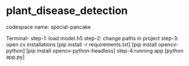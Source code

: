 # plant_disease_detection

codespace name: special-pancake 

Terminal-
step-1: load model.h5
step-2: change paths in project
step-3: open cv installations
        [pip install -r requirements.txt]
        [pip install opencv-python]
        [pip install opencv-python-headless]
step-4:running app
        [python app.py]
